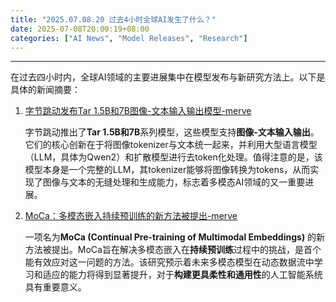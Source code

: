 ```yaml
---
title: "2025.07.08.20 过去4小时全球AI发生了什么？"
date: 2025-07-08T20:00:19+08:00
categories: ["AI News", "Model Releases", "Research"]
---
```


---

在过去四小时内，全球AI领域的主要进展集中在模型发布与新研究方法上。以下是具体的新闻摘要：

1.  [字节跳动发布Tar 1.5B和7B图像-文本输入输出模型-merve](https://x.com/mervenoyann/status/1942539723089621055)

    字节跳动推出了**Tar 1.5B和7B**系列模型，这些模型支持**图像-文本输入输出**。它们的核心创新在于将图像tokenizer与文本统一起来，并利用大型语言模型（LLM，具体为Qwen2）和扩散模型进行去token化处理。值得注意的是，该模型本身是一个完整的LLM，其tokenizer能够将图像转换为tokens，从而实现了图像与文本的无缝处理和生成能力，标志着多模态AI领域的又一重要进展。

2.  [MoCa：多模态嵌入持续预训练的新方法被提出-merve](https://x.com/mervenoyann/status/1942531275270623305)

    一项名为**MoCa (Continual Pre-training of Multimodal Embeddings)** 的新方法被提出。MoCa旨在解决多模态嵌入在**持续预训练**过程中的挑战，是首个能有效应对这一问题的方法。该研究预示着未来多模态模型在动态数据流中学习和适应的能力将得到显著提升，对于**构建更具柔性和通用性**的人工智能系统具有重要意义。